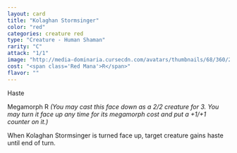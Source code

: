 ```yaml
---
layout: card
title: "Kolaghan Stormsinger"
color: "red"
categories: creature red
type: "Creature - Human Shaman"
rarity: "C"
attack: "1/1"
image: "http://media-dominaria.cursecdn.com/avatars/thumbnails/68/360/200/283/635618446207801218.png"
cost: "<span class='Red Mana'>R</span>"
flavor: ""
---
```


Haste

Megamorph <span class="tip mana-icon mana-red" title="1 Red Mana">R</span> <em>(You may cast this face down as a 2/2 creature for <span class="tip mana-icon mana-colorless-03" title="3 Colorless Mana">3</span>. You may turn it face up any time for its megamorph cost and put a +1/+1 counter on it.)</em>

When Kolaghan Stormsinger is turned face up, target creature gains haste until end of turn.
